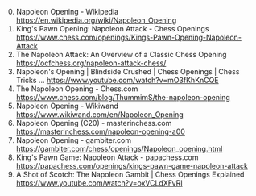 0. Napoleon Opening - Wikipedia
https://en.wikipedia.org/wiki/Napoleon_Opening
1. King's Pawn Opening: Napoleon Attack - Chess Openings
https://www.chess.com/openings/Kings-Pawn-Opening-Napoleon-Attack
2. The Napoleon Attack: An Overview of a Classic Chess Opening
https://ocfchess.org/napoleon-attack-chess/
3. Napoleon's Opening | Blindside Crushed | Chess Openings | Chess Tricks ...
https://www.youtube.com/watch?v=mO3fKhKnCQE
4. The Napoleon Opening - Chess.com
https://www.chess.com/blog/ThummimS/the-napoleon-opening
5. Napoleon Opening - Wikiwand
https://www.wikiwand.com/en/Napoleon_Opening
6. Napoleon Opening (C20) - masterinchess.com
https://masterinchess.com/napoleon-opening-a00
7. Napoleon Opening - gambiter.com
https://gambiter.com/chess/openings/Napoleon_opening.html
8. King's Pawn Game: Napoleon Attack - papachess.com
https://papachess.com/openings/kings-pawn-game-napoleon-attack
9. A Shot of Scotch: The Napoleon Gambit | Chess Openings Explained
https://www.youtube.com/watch?v=oxVCLdXFvRI
